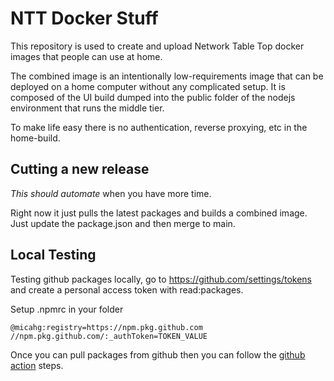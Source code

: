 # NTT Docker Stuff

This repository is used to create and upload Network Table Top docker images
that people can use at home.

The combined image is an intentionally low-requirements image that can be
deployed on a home computer without any complicated setup. It is composed
of the UI build dumped into the public folder of the nodejs environment
that runs the middle tier.

To make life easy there is no authentication, reverse proxying, etc in the
home-build.

## Cutting a new release

*This should automate* when you have more time.

Right now it just pulls the latest packages and builds a combined image. Just
update the package.json and then merge to main.

## Local Testing

Testing github packages locally, go to https://github.com/settings/tokens and
create a personal access token with read:packages.

Setup .npmrc in your folder
```
@micahg:registry=https://npm.pkg.github.com
//npm.pkg.github.com/:_authToken=TOKEN_VALUE
```

Once you can pull packages from github then you can follow the
[github action](.github/workflows/combined.yaml#L42) steps.
